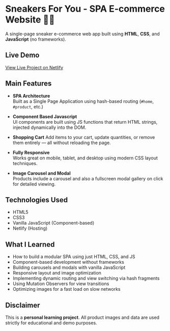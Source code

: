 # Sneakers For You - SPA E-commerce Website 👟🛒

A single-page sneaker e-commerce web app built using **HTML**, **CSS**, and **JavaScript** (no frameworks).  

## Live Demo
[View Live Project on Netlify](https://sneakers-for-you.netlify.app/)



## Main Features

- **SPA Architecture**  
  Built as a Single Page Application using hash-based routing (`#home`, `#product`, etc.)

- **Component Based Javascript**  
  UI components are built using JS functions that return HTML strings, injected dynamically into the DOM.
  
- **Shopping Cart** 
  Add items to your cart, update quantities, or remove them entirely — all without reloading the page.

- **Fully Responsive**  
  Works great on mobile, tablet, and desktop using modern CSS layout techniques.

-  **Image Carousel and Modal**  
  Products include a carousel and also a fullscreen modal gallery on click for detailed viewing.


## Technologies Used

- HTML5
- CSS3 
- Vanilla JavaScript (Component-based)
- Netlify (Hosting)


## What I Learned

- How to build a modular SPA using just HTML, CSS, and JS
- Component-based development without frameworks
- Building carousels and modals with vanilla JavaScript
- Responsive layout and image optimization
- Implementing dynamic routing and view switching via hash fragments
- Using Mutation Observers for view transitions
- Optimizing images for a fast load on slow networks


## Disclaimer

This is a **personal learning project**. All product images and data are used strictly for educational and demo purposes.

